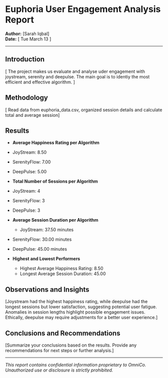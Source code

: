 # Euphoria User Engagement Analysis Report

**Author:** [Sarah Iqbal]  
**Date:** [ Tue March 13 ]

---

## Introduction

[ The project makes us evaluate and analyse uder engagement with joystream, serenity and deepulse. The main goal is to identiy the most efficient and effective algorithm. ]

## Methodology

[ Read data from euphoria_data.csv, organized session details and calculate total and average session]

## Results

- **Average Happiness Rating per Algorithm**

- JoyStream: 8.50
- SerenityFlow: 7.00
- DeepPulse: 5.00


- **Total Number of Sessions per Algorithm**

- JoyStream: 4
- SerenityFlow: 3
- DeepPulse: 3

- **Average Session Duration per Algorithm**

  - JoyStream: 37.50 minutes
- SerenityFlow: 30.00 minutes
- DeepPulse: 45.00 minutes

- **Highest and Lowest Performers**
  - Highest Average Happiness Rating: 8.50
  - Longest Average Session Duration: 45.00

## Observations and Insights

[Joystream had the highest happiness rating, while deepulse had the longest sessions but lower satisfaction, suggesting potential user fatigue. Anomalies in session lengths highlight possible engagement issues. Ethically, deepulse may require adjustments for a better user experience.] 

## Conclusions and Recommendations

[Summarize your conclusions based on the results. Provide any recommendations for next steps or further analysis.]

---

_This report contains confidential information proprietary to OmniCo. Unauthorized use or disclosure is strictly prohibited._
